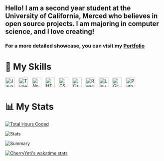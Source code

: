 ## Hello! I am a second year student at the University of California, Merced who believes in open source projects. I am majoring in computer science, and I love creating!

### For a more detailed showcase, you can visit my <a href="https://portfoliov2-cherryyeti.vercel.app/" target="_blank">Portfolio</a>

# 🧰 My Skills

<img align="left" alt="JavaScript" width="30px" style="padding-right:10px;" src="https://cdn.jsdelivr.net/gh/devicons/devicon/icons/javascript/javascript-plain.svg" />
<img align="left" alt="TypeScript" width="30px" style="padding-right:10px;" src="https://cdn.jsdelivr.net/gh/devicons/devicon/icons/typescript/typescript-plain.svg" />
<img align="left" alt="NodeJS" width="30px" style="padding-right:10px;" src="https://cdn.jsdelivr.net/gh/devicons/devicon/icons/nodejs/nodejs-original.svg" />
<img align="left" alt="HTML" width="30px" style="padding-right:10px;" src="https://cdn.jsdelivr.net/gh/devicons/devicon/icons/html5/html5-plain.svg" />
<img align="left" alt="CSS" width="30px" style="padding-right:10px;" src="https://cdn.jsdelivr.net/gh/devicons/devicon/icons/css3/css3-plain.svg" />
<img align="left" alt="C++" width="30px" style="padding-right:10px;" src="https://cdn.jsdelivr.net/gh/devicons/devicon/icons/cplusplus/cplusplus-plain.svg" />
<img align="left" alt="React" width="30px" style="padding-right:10px;" src="https://cdn.jsdelivr.net/gh/devicons/devicon/icons/react/react-original.svg" />
<img align="left" alt="Linux" width="30px" style="padding-right:10px;" src="https://cdn.jsdelivr.net/gh/devicons/devicon/icons/linux/linux-original.svg" />
<img align="left" alt="Git" width="30px" style="padding-right:10px;" src="https://cdn.jsdelivr.net/gh/devicons/devicon/icons/git/git-original.svg" />
<img align="left" alt="Python" width="30px" style="padding-right:10px;" src="https://cdn.jsdelivr.net/gh/devicons/devicon/icons/python/python-original.svg" />
<br />
<br />

# 📊 My Stats

[![Total Hours Coded](https://wakatime.com/badge/user/445d2b4d-28d6-46e2-b54a-5c982c65dd0a.svg?style=for-the-badge)](https://wakatime.com/@445d2b4d-28d6-46e2-b54a-5c982c65dd0a)

![Stats](https://github-readme-stats.vercel.app/api/top-langs/?username=cherryyeti)

![Summary](https://github-profile-summary-cards.vercel.app/api/cards/profile-details?username=cherryyeti&theme=nord_bright)

[![CherryYeti's wakatime stats](https://github-readme-stats.vercel.app/api/wakatime?username=cherryyeti&layout=compact)](https://wakatime.com/@CherryYeti)
